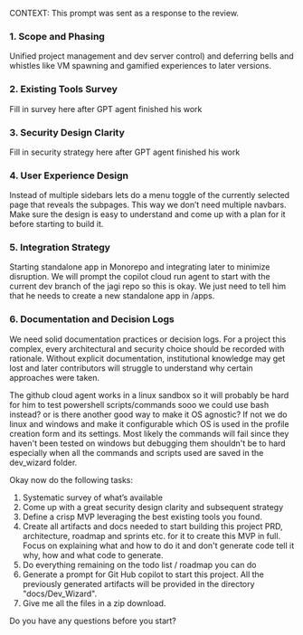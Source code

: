 CONTEXT: This prompt was sent as a response to the review.


### 1. Scope and Phasing

Unified project management and dev server control) and deferring bells and whistles like VM spawning and gamified experiences to later versions.

### 2. Existing Tools Survey

Fill in survey here after GPT agent finished his work

### 3. Security Design Clarity

Fill in security strategy here after GPT agent finished his work

### 4. User Experience Design

Instead of multiple sidebars lets do a menu toggle of the currently selected page that reveals the subpages. This way we don’t need multiple navbars. Make sure the design is easy to understand and come up with a plan for it before starting to build it. 

### 5. Integration Strategy

Starting standalone app in Monorepo and integrating later to minimize disruption. We will prompt the copilot cloud run agent to start with the current dev branch of the jagi repo so this is okay. We just need to tell him that he needs to create a new standalone app in /apps.

### 6. Documentation and Decision Logs

We need solid documentation practices or decision logs. For a project this complex, every architectural and security choice should be recorded with rationale.  Without explicit documentation, institutional knowledge may get lost and later contributors will struggle to understand why certain approaches were taken.



The github cloud agent works in a linux sandbox so it will probably be hard for him to test powershell scripts/commands sooo we could use bash instead? or is there another good way to make it OS agnostic? If not we do linux and windows and make it configurable which OS is used in the profile creation form and its settings. Most likely the commands will fail since they haven't been tested on windows but debugging them shouldn't be to hard especially when all the commands and scripts used are saved in the dev_wizard folder. 

Okay now do the following tasks: 
1. Systematic survey of what’s available 
2. Come up with a great security design clarity and subsequent strategy
3. Define a crisp MVP leveraging the best existing tools you found.
4. Create all artifacts and docs needed to start building this project PRD, architecture, roadmap and sprints etc. for it to create this MVP in full. Focus on explaining what and how to do it and don't generate code tell it why, how and what code to generate. 
5. Do everything remaining on the todo list / roadmap you can do 
6. Generate a prompt for Git Hub copilot to start this project. All the previously generated artifacts will be provided in the directory "docs/Dev_Wizard". 
7. Give me all the files in a zip download. 
 
Do you have any questions before you start?
